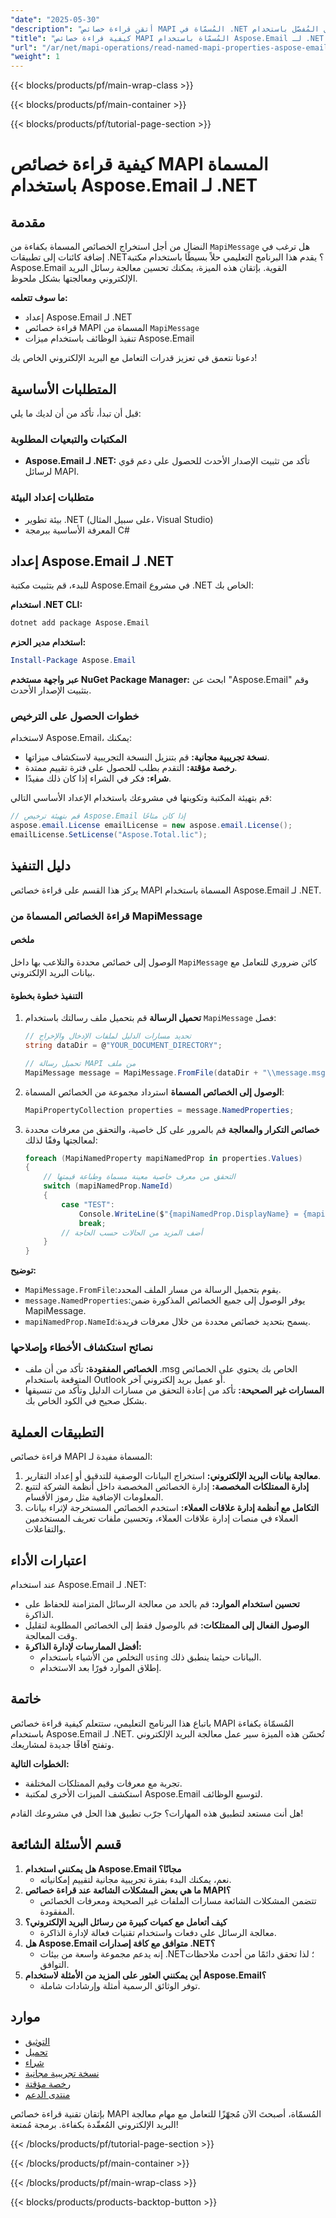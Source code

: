 ```yaml
---
"date": "2025-05-30"
"description": "أتقن قراءة خصائص MAPI المُسمّاة في .NET مع هذا الدليل المُفصّل باستخدام Aspose.Email. حسّن قدرات معالجة بريدك الإلكتروني اليوم."
"title": "كيفية قراءة خصائص MAPI المُسمّاة باستخدام Aspose.Email لـ .NET - دليل شامل"
"url": "/ar/net/mapi-operations/read-named-mapi-properties-aspose-email-dotnet/"
"weight": 1
---
```


{{< blocks/products/pf/main-wrap-class >}}

{{< blocks/products/pf/main-container >}}

{{< blocks/products/pf/tutorial-page-section >}}
# كيفية قراءة خصائص MAPI المسماة باستخدام Aspose.Email لـ .NET

## مقدمة

النضال من أجل استخراج الخصائص المسماة بكفاءة من `MapiMessage` هل ترغب في إضافة كائنات إلى تطبيقات .NET؟ يقدم هذا البرنامج التعليمي حلاً بسيطًا باستخدام مكتبة Aspose.Email القوية. بإتقان هذه الميزة، يمكنك تحسين معالجة رسائل البريد الإلكتروني ومعالجتها بشكل ملحوظ.

**ما سوف تتعلمه:**
- إعداد Aspose.Email لـ .NET
- قراءة خصائص MAPI المسماة من `MapiMessage`
- تنفيذ الوظائف باستخدام ميزات Aspose.Email

دعونا نتعمق في تعزيز قدرات التعامل مع البريد الإلكتروني الخاص بك!

## المتطلبات الأساسية

قبل أن تبدأ، تأكد من أن لديك ما يلي:

### المكتبات والتبعيات المطلوبة
- **Aspose.Email لـ .NET:** تأكد من تثبيت الإصدار الأحدث للحصول على دعم قوي لرسائل MAPI.

### متطلبات إعداد البيئة
- بيئة تطوير .NET (على سبيل المثال، Visual Studio)
- المعرفة الأساسية ببرمجة C#

## إعداد Aspose.Email لـ .NET

للبدء، قم بتثبيت مكتبة Aspose.Email في مشروع .NET الخاص بك:

**استخدام .NET CLI:**
```bash
dotnet add package Aspose.Email
```

**استخدام مدير الحزم:**
```powershell
Install-Package Aspose.Email
```

**عبر واجهة مستخدم NuGet Package Manager:**
ابحث عن "Aspose.Email" وقم بتثبيت الإصدار الأحدث.

### خطوات الحصول على الترخيص

لاستخدام Aspose.Email، يمكنك:
- **نسخة تجريبية مجانية:** قم بتنزيل النسخة التجريبية لاستكشاف ميزاتها.
- **رخصة مؤقتة:** التقدم بطلب للحصول على فترة تقييم ممتدة.
- **شراء:** فكر في الشراء إذا كان ذلك مفيدًا.

قم بتهيئة المكتبة وتكوينها في مشروعك باستخدام الإعداد الأساسي التالي:
```csharp
// قم بتهيئة ترخيص Aspose.Email إذا كان متاحًا
aspose.email.License emailLicense = new aspose.email.License();
emailLicense.SetLicense("Aspose.Total.lic");
```

## دليل التنفيذ

يركز هذا القسم على قراءة خصائص MAPI المسماة باستخدام Aspose.Email لـ .NET.

### قراءة الخصائص المسماة من MapiMessage

#### ملخص
الوصول إلى خصائص محددة والتلاعب بها داخل `MapiMessage` كائن ضروري للتعامل مع بيانات البريد الإلكتروني.

#### التنفيذ خطوة بخطوة
1. **تحميل الرسالة**
   قم بتحميل ملف رسالتك باستخدام `MapiMessage` فصل:
   ```csharp
   // تحديد مسارات الدليل لملفات الإدخال والإخراج
   string dataDir = @"YOUR_DOCUMENT_DIRECTORY";

   // تحميل رسالة MAPI من ملف
   MapiMessage message = MapiMessage.FromFile(dataDir + "\\message.msg");
   ```
2. **الوصول إلى الخصائص المسماة**
   استرداد مجموعة من الخصائص المسماة:
   ```csharp
   MapiPropertyCollection properties = message.NamedProperties;
   ```
3. **خصائص التكرار والمعالجة**
   قم بالمرور على كل خاصية، والتحقق من معرفات محددة لمعالجتها وفقًا لذلك:
   ```csharp
   foreach (MapiNamedProperty mapiNamedProp in properties.Values)
   {
       // التحقق من معرف خاصية معينة مسماة وطباعة قيمتها
       switch (mapiNamedProp.NameId)
       {
           case "TEST":
               Console.WriteLine($"{mapiNamedProp.DisplayName} = {mapiNamedProp.Value}");
               break;
           // أضف المزيد من الحالات حسب الحاجة
       }
   }
   ```
**توضيح:**
- `MapiMessage.FromFile`:يقوم بتحميل الرسالة من مسار الملف المحدد.
- `message.NamedProperties`:يوفر الوصول إلى جميع الخصائص المذكورة ضمن MapiMessage.
- `mapiNamedProp.NameId`:يسمح بتحديد خصائص محددة من خلال معرفات فريدة.

### نصائح استكشاف الأخطاء وإصلاحها
- **الخصائص المفقودة:** تأكد من أن ملف .msg الخاص بك يحتوي على الخصائص المتوقعة باستخدام Outlook أو عميل بريد إلكتروني آخر.
- **المسارات غير الصحيحة:** تأكد من إعادة التحقق من مسارات الدليل وتأكد من تنسيقها بشكل صحيح في الكود الخاص بك.

## التطبيقات العملية
قراءة خصائص MAPI المسماة مفيدة لـ:
1. **معالجة بيانات البريد الإلكتروني:** استخراج البيانات الوصفية للتدقيق أو إعداد التقارير.
2. **إدارة الممتلكات المخصصة:** إدارة الخصائص المخصصة داخل أنظمة الشركة لتتبع المعلومات الإضافية مثل رموز الأقسام.
3. **التكامل مع أنظمة إدارة علاقات العملاء:** استخدم الخصائص المستخرجة لإثراء بيانات العملاء في منصات إدارة علاقات العملاء، وتحسين ملفات تعريف المستخدمين والتفاعلات.

## اعتبارات الأداء
عند استخدام Aspose.Email لـ .NET:
- **تحسين استخدام الموارد:** قم بالحد من معالجة الرسائل المتزامنة للحفاظ على الذاكرة.
- **الوصول الفعال إلى الممتلكات:** قم بالوصول فقط إلى الخصائص المطلوبة لتقليل وقت المعالجة.
- **أفضل الممارسات لإدارة الذاكرة:**
  - التخلص من الأشياء باستخدام `using` البيانات حيثما ينطبق ذلك.
  - إطلاق الموارد فورًا بعد الاستخدام.

## خاتمة
باتباع هذا البرنامج التعليمي، ستتعلم كيفية قراءة خصائص MAPI المُسمّاة بكفاءة باستخدام Aspose.Email لـ .NET. تُحسّن هذه الميزة سير عمل معالجة البريد الإلكتروني وتفتح آفاقًا جديدة لمشاريعك.

**الخطوات التالية:**
- تجربة مع معرفات وقيم الممتلكات المختلفة.
- استكشف الميزات الأخرى لمكتبة Aspose.Email لتوسيع الوظائف.

هل أنت مستعد لتطبيق هذه المهارات؟ جرّب تطبيق هذا الحل في مشروعك القادم!

## قسم الأسئلة الشائعة
1. **هل يمكنني استخدام Aspose.Email مجانًا؟**
   - نعم، يمكنك البدء بفترة تجريبية مجانية لتقييم إمكانياته.
2. **ما هي بعض المشكلات الشائعة عند قراءة خصائص MAPI؟**
   - تتضمن المشكلات الشائعة مسارات الملفات غير الصحيحة ومعرفات الخصائص المفقودة.
3. **كيف أتعامل مع كميات كبيرة من رسائل البريد الإلكتروني؟**
   - معالجة الرسائل على دفعات واستخدام تقنيات فعالة لإدارة الذاكرة.
4. **هل Aspose.Email متوافق مع كافة إصدارات .NET؟**
   - إنه يدعم مجموعة واسعة من بيئات .NET؛ لذا تحقق دائمًا من أحدث ملاحظات التوافق.
5. **أين يمكنني العثور على المزيد من الأمثلة لاستخدام Aspose.Email؟**
   - توفر الوثائق الرسمية أمثلة وإرشادات شاملة.

## موارد
- [التوثيق](https://reference.aspose.com/email/net/)
- [تحميل](https://releases.aspose.com/email/net/)
- [شراء](https://purchase.aspose.com/buy)
- [نسخة تجريبية مجانية](https://releases.aspose.com/email/net/)
- [رخصة مؤقتة](https://purchase.aspose.com/temporary-license/)
- [منتدى الدعم](https://forum.aspose.com/c/email/10)

بإتقان تقنية قراءة خصائص MAPI المُسمّاة، أصبحتَ الآن مُجهّزًا للتعامل مع مهام معالجة البريد الإلكتروني المُعقّدة بكفاءة. برمجة مُمتعة!

{{< /blocks/products/pf/tutorial-page-section >}}

{{< /blocks/products/pf/main-container >}}

{{< /blocks/products/pf/main-wrap-class >}}

{{< blocks/products/products-backtop-button >}}